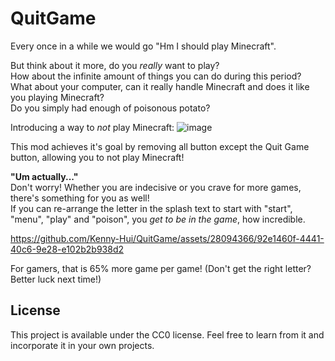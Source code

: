 # QuitGame
Every once in a while we would go "Hm I should play Minecraft".

But think about it more, do you *really* want to play?  
How about the infinite amount of things you can do during this period?  
What about your computer, can it really handle Minecraft and does it like you playing Minecraft?  
Do you simply had enough of poisonous potato?

Introducing a way to _not_ play Minecraft:
![image](https://github.com/Kenny-Hui/QuitGame/assets/28094366/a9d6c15c-c7db-46a5-a131-b24ac9a18783)

This mod achieves it's goal by removing all button except the Quit Game button, allowing you to not play Minecraft!

**"Um actually..."**  
Don't worry! Whether you are indecisive or you crave for more games, there's something for you as well!  
If you can re-arrange the letter in the splash text to start with "start", "menu", "play" and "poison", you *get to be in the game*, how incredible.

https://github.com/Kenny-Hui/QuitGame/assets/28094366/92e1460f-4441-40c6-9e28-e102b2b938d2

For gamers, that is 65% more game per game! (Don't get the right letter? Better luck next time!)

## License
This project is available under the CC0 license. Feel free to learn from it and incorporate it in your own projects.
